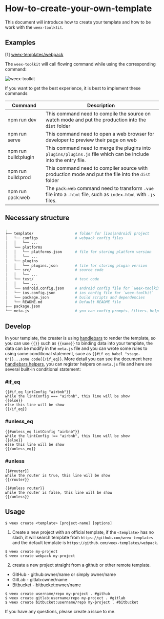 # How-to-create-your-own-template

This document will introduce how to create your template and how to be work with the `weex-toolktit`.

## Examples

[1] [weex-templates/webpack](https://github.com/weex-templates/webpack)

The `weex-toolkit` will call flowing command while using the corresponding command:

![weex-toolkit](https://img.alicdn.com/tfs/TB1Rso6awmTBuNjy1XbXXaMrVXa-1169-599.png)

If you want to get the best experience, it is best to implement these commands

| Command | Description|
| -------- | -------- |
|npm run dev|This command need to compile the source on watch mode and put the production into the `dist` folder |
|npm run serve|This command need to open a web browser for developer to preview their page on web|
|npm run build:plugin|This command need to merge the plugins into `plugins/plugins.js` file which can be include into the entry file. |
|npm run build:prod|This command need to compiler source with production mode and put the file into the `dist` folder|
|npm run pack:web|The `pack:web` command need to transform `.vue` file into a `.html` file, such as `index.html` with `.js` files.|

## Necessary structure

``` bash
.
├── template/                   # folder for [ios|android] project
│   └── configs                 # webpack config files
│   │   └── ...
│   └── platforms
│   │   └── platforms.json      # file for storing platform version
│   │   └── ...
│   └── plugins
│   │   └── plugins.json        # file for storing plugin version
│   └── src/                    # source code
│   │   └── ...
│   └── test/                   # test code
│   │   └── ...
│   └── android.config.json     # android config file for `weex-toolkit`
│   └── ios.config.json         # ios config file for `weex-toolkit`
│   └── package.json            # build scripts and dependencies
│   └── README.md               # Default README file
├── package.json
└── meta.js                     # you can config prompts、filters、helpers、complete function while render the template
```

## Develop

In your template, the creater is using [handlebars](https://www.npmjs.com/package/handlebars) to render the template, so you can use `{{}}` such as `{{name}}` to binding data into your template, the data can be modify in the `meta.js` file and you can wrote some rules to using some conditional statement, suce as `{{#if_eq babel "stage-0"}}...some code{{/if_eq}}`.
More detail you can see the document here [handlebars helpers](http://handlebarsjs.com/#helpers), you can register helpers on `meta.js` file and here are several built-in conditional statement:

### #if_eq
```
{{#if_eq lintConfig "airbnb"}}
while the lintConfig === "airbnb", this line will be show
{{else}}
else this line will be show
{{/if_eq}}
```

### #unless_eq
```
{{#unless_eq lintConfig "airbnb"}}
while the lintConfig !== "airbnb", this line will be show
{{else}}
else this line will be show
{{/unless_eq}}
```

### #unless
```
{{#router}}
while the router is true, this line will be show
{{/router}}

{{#unless router}}
while the router is false, this line will be show
{{/unless}}
```

## Usage
```
$ weex create <template> [project-name] [options]
```

1. Create a new project with an official template, if the `<template>` has no slash, it will search template from `https://github.com/weex-templates` and the default template is `https://github.com/weex-templates/webpack`.
```
$ weex create my-project
$ weex create webpack my-project
```

2. create a new project straight from a github or other remote template.

- GitHub - github:owner/name or simply owner/name
- GitLab - gitlab:owner/name
- Bitbucket - bitbucket:owner/name

```
$ weex create username/repo my-project . #github
$ weex create gitlab:username/repo my-project . #gitlab
$ weex create bitbucket:username/repo my-project . #bitbucket
```


If you have any questions, please create a issue to me.


